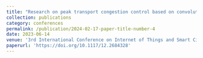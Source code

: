 ```yaml
---
title: "Research on peak transport congestion control based on convolutional neural network"
collection: publications
category: conferences
permalink: /publication/2024-02-17-paper-title-number-4
date: 2023-06-14
venue: '3rd International Conference on Internet of Things and Smart City'
paperurl: 'https://doi.org/10.1117/12.2684328'
---
```

